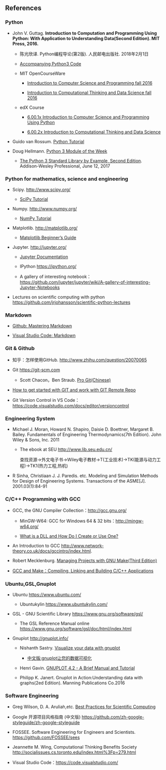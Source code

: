 
## References

### Python

*  John V. Guttag. **Introduction to Computation and Programming Using Python: With Application to Understanding Data(Second Edition). MIT Press, 2016.**

   * 陈光欣译. Python编程导论(第2版). 人民邮电出版社. 2018年2月1日

   * [Accompanying Python3 Code](https://mitpress.mit.edu/books/introduction-computation-and-programming-using-python-second-edition)

   * MIT OpenCourseWare
   
       * [Introduction to Computer Science and Programming fall 2016](https://ocw.mit.edu/courses/electrical-engineering-and-computer-science/6-0001-introduction-to-computer-science-and-programming-in-python-fall-2016//)

       * [Introduction to Computational Thinking and Data Science fall 2016](https://ocw.mit.edu/courses/electrical-engineering-and-computer-science/6-0002-introduction-to-computational-thinking-and-data-science-fall-2016/)

   * edX Course
         
     * [6.00.1x Introduction to Computer Science and Programming Using Python](https://www.edx.org/course/introduction-to-computer-science-and-programming-using-python0)

     * [6.00.2x Introduction to Computational Thinking and Data Science](https://www.edx.org/course/introduction-computational-thinking-data-mitx-6-00-2x-7)
   
* Guido van Rossum. [Python Tutorial](https://docs.python.org/tutorial/index.html)

* Doug Hellmann. [Python 3 Module of the Week](https://pymotw.com/3/)
  
  * [The Python 3 Standard Library by Example, Second Edition](https://my.safaribooksonline.com/book/programming/python/9780134291154). Addison-Wesley Professional, June 12, 2017

### Python for mathematics, science and engineering

* Scipy. http://www.scipy.org/

   * [SciPy Tutorial]( https://docs.scipy.org/doc/scipy/reference/tutorial/index.html)
  
* Numpy. http://www.numpy.org/ 

   * [NumPy Tutorial](https://docs.scipy.org/doc/numpy/user/quickstart.html)
  
* Matplotlib.  http://matplotlib.org/
  
   * [Matplotlib Beginner’s Guide](https://matplotlib.org/users/beginner.html)

* Jupyter. http://jupyter.org/
    
   * [Jupyter Documentation](http://jupyter.readthedocs.org/en/latest/)
    
   * IPython https://ipython.org/
    
   * A gallery of interesting notebook： https://github.com/jupyter/jupyter/wiki/A-gallery-of-interesting-Jupyter-Notebooks

* Lectures on scientific computing with python https://github.com/jrjohansson/scientific-python-lectures 

### Markdown

* [Github: Mastering Markdown](https://guides.github.com/features/mastering-markdown/)

* [Visual Studio Code: Markdown](https://code.visualstudio.com/docs/languages/markdown/)

### Git & Github

* 知乎：怎样使用GitHub. http://www.zhihu.com/question/20070065

* Git https://git-scm.com

   * Scott Chacon，Ben Straub. [Pro Git(Chinese)](https://git-scm.com/book/zh/v1/)

* [How to get started with GIT and work with GIT Remote Repo](http://www3.ntu.edu.sg/home/ehchua/programming/howto/Git_HowTo.html)
  
* Git Version Control in VS Code：https://code.visualstudio.com/docs/editor/versioncontrol

### Engineering System

* Michael J. Moran, Howard N. Shapiro, Daisie D. Boettner, Margaret B. Bailey. Fundamentals of Engineering Thermodynamics(7th Edition). John Wiley & Sons, Inc. 2011
   
   * The ebook at SEU http://www.lib.seu.edu.cn/

     查找资源->外文电子书->Wiley电子教材->T(工业技术)->TK(能源与动力工程)->TK1(热力工程,热机)

* R Sinha, Christiaan J. J. Paredis. etc. Modeling and Simulation Methods for Design of Engineering Systems. Transactions of the ASME[J]. 2001.03(1):84-91

### C/C++ Programming with GCC

* GCC, the GNU Compiler Collection：http://gcc.gnu.org/

   * MinGW-W64: GCC for Windows 64 & 32 bits：http://mingw-w64.org/

   * [What is a DLL and How Do I Create or Use One?](http://www.mingw.org/wiki/DLL)

* An Introduction to GCC  http://www.network-theory.co.uk/docs/gccintro/index.html.

* Robert Mecklenburg. [Managing Projects with GNU Make(Third Edition)](https://www.oreilly.com/openbook/make3/book/index.html)

* [GCC and Make：Compiling, Linking and Building C/C++ Applications](http://www3.ntu.edu.sg/home/ehchua/programming/cpp/gcc_make.html)

### Ubuntu,GSL,Gnuplot

* Ubuntu https://www.ubuntu.com/

  * Ubuntukylin https://www.ubuntukylin.com/

* GSL - GNU Scientific Library https://www.gnu.org/software/gsl/

    * The GSL Reference Manual online https://www.gnu.org/software/gsl/doc/html/index.html

* Gnuplot http://gnuplot.info/

    * Nishanth Sastry. [Visualize your data with gnuplot](http://fitzkee.chemistry.msstate.edu/sites/default/files/ch8990/ibm-gnuplot.pdf)
  
      * [中文版:gnuplot让您的数据可视化](https://www.ibm.com/developerworks/cn/linux/l-gnuplot/)

    * Henri Gavin. [GNUPLOT 4.2 - A Brief Manual and Tutorial](http://people.duke.edu/~hpgavin/gnuplot.html)
    
    * Philipp K. Janert. Gnuplot in Action:Understanding data with graphs(2ed Edition). Manning Publications Co.2016

### Software Engineering

* Greg Wilson, D. A. Aruliah,etc. [Best Practices for Scientific Computing](http://journals.plos.org/plosbiology/article?id=10.1371/journal.pbio.1001745)

* Google 开源项目风格指南 (中文版) https://github.com/zh-google-styleguide/zh-google-styleguide

* FOSSEE. Software Engineering for Engineers and Scientists. https://github.com/FOSSEE/sees

* Jeannette M. Wing, Computational Thinking Benefits Society http://socialissues.cs.toronto.edu/index.html%3Fp=279.html

* Visual Studio Code：https://code.visualstudio.com/ 
